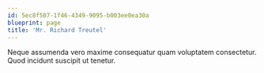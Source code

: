 ```yaml
---
id: 5ec8f507-1f46-4349-9095-b003ee0ea30a
blueprint: page
title: 'Mr. Richard Treutel'
---
```

Neque assumenda vero maxime consequatur quam voluptatem consectetur. Quod incidunt suscipit ut tenetur.